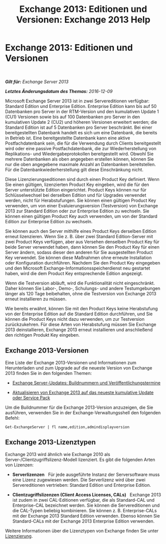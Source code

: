 ﻿---
title: 'Exchange 2013: Editionen und Versionen: Exchange 2013 Help'
TOCTitle: 'Exchange 2013: Editionen und Versionen'
ms:assetid: b563b543-fb3f-4465-9a54-cbfd680aee1f
ms:mtpsurl: https://technet.microsoft.com/de-de/library/Bb232170(v=EXCHG.150)
ms:contentKeyID: 50554910
ms.date: 04/24/2018
mtps_version: v=EXCHG.150
ms.translationtype: HT
---

# Exchange 2013: Editionen und Versionen

 

_**Gilt für:** Exchange Server 2013_

_**Letztes Änderungsdatum des Themas:** 2016-12-09_

Microsoft Exchange Server 2013 ist in zwei Servereditionen verfügbar: Standard Edition und Enterprise Edition. Enterprise Edition kann bis auf 50 Datenbanken pro Server in der RTM-Version und den kumulativen Update 1 (CU1) Versionen sowie bis auf 100 Datenbanken pro Server in den kumulativen Update 2 (CU2) und höheren Versionen erweitert werden; die Standard Edition ist auf 5 Datenbanken pro Server beschränkt. Bei einer bereitgestellten Datenbank handelt es sich um eine Datenbank, die bereits in Betrieb ist. Eine bereitgestellte Datenbank kann eine aktive Postfachdatenbank sein, die für die Verwendung durch Clients bereitgestellt wird oder eine passive Postfachdatenbank, die zur Wiederherstellung von Replikations- und Wiedergabeprotokollen bereitgestellt wird. Obwohl Sie mehrere Datenbanken als oben angegeben erstellen können, können Sie nur die oben angegebene maximale Anzahl an Datenbanken bereitstellen. Für die Datenbankwiederherstellung gilt diese Einschränkung nicht.

Diese Lizenzierungseditionen sind durch einen Product Key definiert. Wenn Sie einen gültigen, lizenzierten Product Key eingeben, wird die für den Server unterstützte Edition eingerichtet. Product Keys können nur für Schlüsselwechsel bei derselben Edition und für Upgrades verwendet werden, nicht für Herabstufungen. Sie können einen gültigen Product Key verwenden, um von einer Evaluierungsversion (Testversion) von Exchange 2013 zur Standard Edition oder zur Enterprise Edition zu wechseln. Sie können einen gültigen Product Key auch verwenden, um von der Standard Edition zur Enterprise Edition zu wechseln.

Sie können auch den Server mithilfe eines Product Keys derselben Edition erneut lizenzieren. Wenn Sie z. B. über zwei Standard Edition-Server mit zwei Product Keys verfügen, aber aus Versehen denselben Product Key für beide Server verwendet haben, dann können Sie den Product Key für einen Server ändern, sodass dieser den anderen für Sie ausgestellten Product Key verwendet. Sie können diese Maßnahmen ohne erneute Installation oder Konfiguration durchführen. Nachdem Sie den Product Key eingegeben und den Microsoft Exchange-Informationsspeicherdienst neu gestartet haben, wird die dem Product Key entsprechende Edition angezeigt.

Wenn die Testversion abläuft, wird die Funktionalität nicht eingeschränkt. Daher können Sie Labor-, Demo-, Schulungs- und andere Testumgebungen länger als 120 Tage beibehalten, ohne die Testversion von Exchange 2013 erneut installieren zu müssen.

Wie bereits erwähnt, können Sie mit den Product Keys keine Herabstufung von der Enterprise Edition auf die Standard Edition durchführen, und Sie können die Product Keys nicht dazu verwenden, um zur Testversion zurückzukehren. Für diese Arten von Herabstufung müssen Sie Exchange 2013 deinstallieren, Exchange 2013 erneut installieren und anschließend den richtigen Produkt Key eingeben.

## Exchange 2013-Versionen

Eine Liste der Exchange 2013-Versionen und Informationen zum Herunterladen und zum Upgrade auf die neueste Version von Exchange 2013 finden Sie in den folgenden Themen:

  - [Exchange Server-Updates: Buildnummern und Veröffentlichungstermine](https://technet.microsoft.com/de-de/library/hh135098\(v=exchg.150\))

  - [Aktualisieren von Exchange 2013 auf das neueste kumulative Update oder Service Pack](upgrade-exchange-2013-to-the-latest-cumulative-update-or-service-pack-exchange-2013-help.md)

Um die Buildnummer für die Exchange 2013-Version anzuzeigen, die Sie ausführen, verwenden Sie in der Exchange-Verwaltungsshell den folgenden Befehl:

    Get-ExchangeServer | fl name,edition,admindisplayversion

## Exchange 2013-Lizenztypen

Exchange 2013 wird ähnlich wie Exchange 2010 als Server-/Clientzugriffslizenz-Modell lizenziert. Es gibt die folgenden Arten von Lizenzen:

  - **Serverlizenzen**   Für jede ausgeführte Instanz der Serversoftware muss eine Lizenz zugewiesen werden. Die Serverlizenz wird über zwei Servereditionen vertrieben: Standard Edition und Enterprise Edition.

  - **Clientzugriffslizenzen (Client Access Licenses, CALs)**   Exchange 2013 ist zudem in zwei CAL-Editionen verfügbar, die als Standard-CAL und Enterprise-CAL bezeichnet werden. Sie können die Servereditionen und die CAL-Typen beliebig kombinieren. Sie können z. B. Enterprise-CALs mit der Exchange 2013 Standard Edition verwenden. Ebenso können Sie Standard-CALs mit der Exchange 2013 Enterprise Edition verwenden.

Weitere Informationen über die Lizenztypen von Exchange finden Sie unter [Lizenzierung](https://go.microsoft.com/fwlink/p/?linkid=392675).


